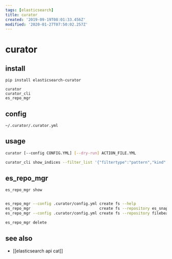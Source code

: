 ```yaml
---
tags: [elasticsearch]
title: curator
created: '2019-09-19T08:01:33.456Z'
modified: '2020-01-27T07:50:02.257Z'
---
```


# curator

## install
`pip install elasticsearch-curator`

```
curator
curator_cli
es_repo_mgr
```

## config
`~/.curator/.curator.yml`

## usage
```sh
curator [--config CONFIG.YML] [--dry-run] ACTION_FILE.YML

curator_cli show_indices --filter_list '{"filtertype":"pattern","kind":"prefix","value":"myindex"}'
```


## es_repo_mgr
```sh
es_repo_mgr show


es_repo_mgr --config .curator/config.yml create fs --help
es_repo_mgr                              create fs --repository es_snapshot_name --location es_snapshot_path --compression true
es_repo_mgr --config .curator/config.yml create fs --repository filebeat_backup --location /bkp --compression True --skip_repo_fs_check True

es_repo_mgr delete
```

## see also
- [[elasticsearch api cat]]


